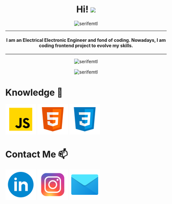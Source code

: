 <h1 align="center">Hi! <img src="https://media.giphy.com/media/hvRJCLFzcasrR4ia7z/giphy.gif" width="35"></h1>
<p align="center"><img src="https://github-readme-streak-stats.herokuapp.com/?user=serifemtl&theme=cobalt" alt="serifemtl"  /></p>
<hr/>
<h4 align="center">I am an Electrical Electronic Engineer and fond of coding. Nowadays, I am coding frontend project to evolve my skills.</h4>
<hr/>
<p align="center"> <img src="https://komarev.com/ghpvc/?username=serifemtl&label=Profile%20views&color=0e75b6&style=plastic" alt="serifemtl" /> </p>

<p align="center"><img align="center" src="https://github-readme-stats.vercel.app/api?username=serifemtl&hide=issues&theme=cobalt&show_icons=true" alt="serifemtl" /></p>

# Knowledge 🧠

![alt text](https://github.com/serifemtl/serifemtl/blob/master/javascript.png?raw=true) ![alt text](https://github.com/serifemtl/serifemtl/blob/master/html5.png?raw=true) ![alt text](https://github.com/serifemtl/serifemtl/blob/master/css3.png?raw=true) 

# Contact Me 📫

[![alt text](https://github.com/serifemtl/serifemtl/blob/master/linkedin.png?raw=true)](https://www.linkedin.com/in/serifemutlu/) [![alt text](https://github.com/serifemtl/serifemtl/blob/master/instagram.png?raw=true)](https://www.instagram.com/serifemutluu_) [![alt text](https://github.com/serifemtl/serifemtl/blob/master/letter.png?raw=true)](mailto:serifemtlu1@gmail.com)
